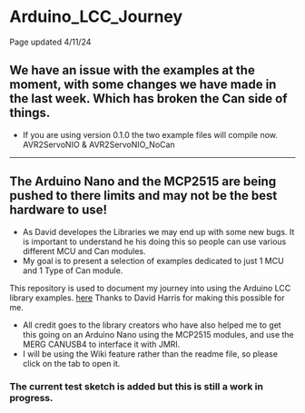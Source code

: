 # Arduino_LCC_Journey

Page updated 4/11/24

## We have an issue with the examples at the moment, with some changes we have made in the last week. Which has broken the Can side of things. 

- If you are using version 0.1.0 the two example files will compile now. AVR2ServoNIO & AVR2ServoNIO_NoCan

----

## The Arduino Nano and the MCP2515 are being pushed to there limits and may not be the best hardware to use!

- As David developes the Libraries we may end up with some new bugs. It is important to understand he his doing this so people can use various different MCU and Can modules.
- My goal is to present a selection of examples dedicated to just 1 MCU and 1 Type of Can module.


This repository is used to document my journey into using the Arduino LCC library examples. [here](https://github.com/openlcb/OpenLCB_Single_Thread) Thanks to David Harris for making this possible for me.

- All credit goes to the library creators who have also helped me to get this going on an Arduino Nano using the MCP2515 modules, and use the MERG CANUSB4 to interface it with JMRI.
- I will be using the Wiki feature rather than the readme file, so please click on the tab to open it.

### The current test sketch is added but this is still a work in progress.




